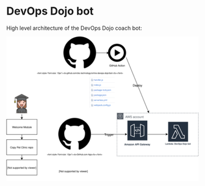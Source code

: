 # DevOps Dojo bot

High level architecture of the DevOps Dojo coach bot:

![Architecture diagram](online-devops-dojo-bot.svg)

